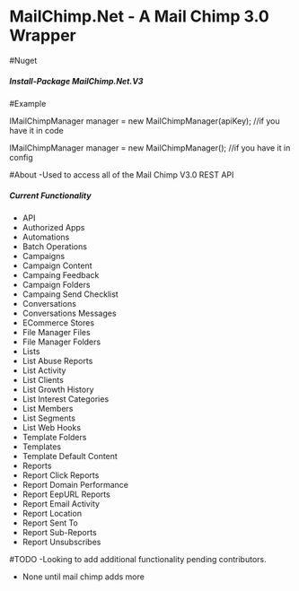 # MailChimp.Net - A Mail Chimp 3.0 Wrapper

#Nuget
<h5>Install-Package MailChimp.Net.V3</h5>

#Example

IMailChimpManager manager = new MailChimpManager(apiKey); //if you have it in code

<add key="MailChimpApiKey" value="apiKEY" />
IMailChimpManager manager = new MailChimpManager(); //if you have it in config


#About
-Used to access all of the Mail Chimp V3.0 REST API <br>
<h5>Current Functionality</h5>
<ul>
<li>API</li>
<li>Authorized Apps</li>
<li>Automations</li>
<li>Batch Operations</li>
<li>Campaigns</li>
<li>Campaign Content</li>
<li>Campaing Feedback</li>
<li>Campaign Folders</li>
<li>Campaing Send Checklist</li>
<li>Conversations</li>
<li>Conversations Messages</li>
<li>ECommerce Stores</li>
<li>File Manager Files</li>
<li>File Manager Folders</li>
<li>Lists</li>
<li>List Abuse Reports</li>
<li>List Activity</li>
<li>List Clients</li>
<li>List Growth History</li>
<li>List Interest Categories</li>
<li>List Members</li>
<li>List Segments</li>
<li>List Web Hooks</li>
<li>Template Folders</li>
<li>Templates</li>
<li>Template Default Content</li>
<li>Reports</li>
<li>Report Click Reports</li>
<li>Report Domain Performance</li>
<li>Report EepURL Reports</li>
<li>Report Email Activity</li>
<li>Report Location</li>
<li>Report Sent To</li>
<li>Report Sub-Reports</li>
<li>Report Unsubscribes</li>

</ul>

#TODO
-Looking to add additional functionality pending contributors.
<ul>
<li>None until mail chimp adds more</li>
</ul>
